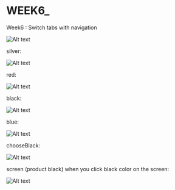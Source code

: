 # WEEK6_
Week6 : Switch tabs with navigation

![Alt text](ReadmeImage/silver.png)

silver:

![Alt text](ReadmeImage/silver.png)

red:

![Alt text](ReadmeImage/red.png)

black:

![Alt text](ReadmeImage/black.png)

blue:

![Alt text](ReadmeImage/blue.png)

chooseBlack:

![Alt text](ReadmeImage/chooseblack.png)


 screen (product black) when you click black color on the screen:
 
![Alt text](ReadmeImage/screenblack.png)

